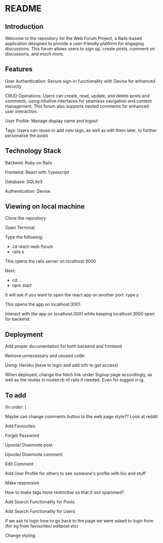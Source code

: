 # README

## Introduction

Welcome to the repository for the Web Forum Project, a Rails-based application designed to provide a user-friendly platform for engaging discussions. This forum allows users to sign up, create posts, comment on discussions, and much more.

## Features

User Authentication: Secure sign-in functionality with Devise for enhanced security.

CRUD Operations: Users can create, read, update, and delete posts and comments, using intuitive interfaces for seamless navigation and content management. This forum also supports nested comments for enhanced user interaction.

User Profile: Manage display name and logout

Tags: Users can reuse or add new tags, as well as edit them later, to further personalise the posts

## Technology Stack

Backend: Ruby on Rails

Frontend: React with Typescript

Database: SQLite3

Authentication: Devise

## Viewing on local machine

Clone the repository

Open Terminal.

Type the following: 
- cd react-web-forum
- rails s

This opens the rails server on localhost:3000

Next:

- cd ..
- npm start

It will ask if you want to open the react app on another port. type y

This opens the app on localhost:3001

Interact with the app on localhost:3001 while keeping localhost:3000 open for backend.

## Deployment

Add proper documentation for both backend and frontend

Remove unnecessary and unused code

Using: Heroku (have to login and add info to get access)

When deployed, change the fetch link under Signup page accordingly, as well as the routes in routes.rb of rails if needed.
Even for logged in ig.

## To add

(In order: )

Maybe can change comments button to the web page style?? Look at reddit

Add Favourites

Forgot Password

Upvote/ Downvote post

Upvote/ Downvote comment

Edit Comment

Add User Profile for others to see someone's profile with bio and stuff

Make responsive

How to make tags more restrictive so that it isnt spammed?

Add Search Functionality for Posts

Add Search Functionality for Users

If we ask to login how to go back to the page we were asked to login from (for eg from favourites/ editpost etc)

Change styling
